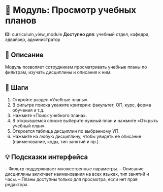# 📘 Модуль: Просмотр учебных планов
**ID**: curriculum_view_module
**Доступно для**: учебный отдел, кафедра, эдвайзер, администратор

## 📝 Описание
Модуль позволяет сотрудникам просматривать учебные планы по фильтрам, изучать дисциплины и описания к ним.

## 🩜 Шаги
1. Откройте раздел «Учебные планы».
2. В фильтре поиска укажите критерии: факультет, ОП, курс, форма обучения и т.д.
3. Нажмите «Поиск учебного плана».
4. В открывшемся списке выберите нужный план и нажмите «Открыть учебный план».
5. Откроется таблица дисциплин по выбранному УП.
6. Нажмите на любую дисциплину, чтобы увидеть её описание (наименование, коды, тип занятий и пр.).

## 💡 Подсказки интерфейса
– Фильтр поддерживает множественные параметры.
– Описание дисциплины включает наименования на всех языках, тип занятий и часы.
– Планы доступны только для просмотра, если нет прав редактора.
